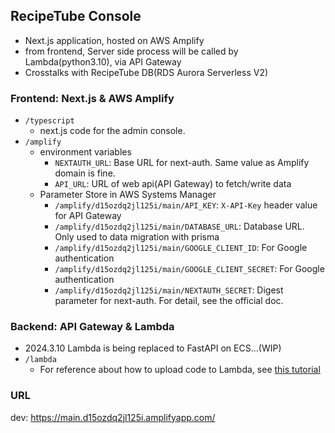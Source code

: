 ## RecipeTube Console
- Next.js application, hosted on AWS Amplify
- from frontend, Server side process will be called by Lambda(python3.10), via API Gateway
- Crosstalks with RecipeTube DB(RDS Aurora Serverless V2)

### Frontend: Next.js & AWS Amplify
- `/typescript`
  - next.js code for the admin console.
- `/amplify`
  - environment variables
    - `NEXTAUTH_URL`: Base URL for next-auth. Same value as Amplify domain is fine.
    - `API_URL`: URL of web api(API Gateway) to fetch/write data
  - Parameter Store in AWS Systems Manager
    - `/amplify/d15ozdq2jl125i/main/API_KEY`: `X-API-Key` header value for API Gateway
    - `/amplify/d15ozdq2jl125i/main/DATABASE_URL`: Database URL. Only used to data migration with prisma
    - `/amplify/d15ozdq2jl125i/main/GOOGLE_CLIENT_ID`: For Google authentication
    - `/amplify/d15ozdq2jl125i/main/GOOGLE_CLIENT_SECRET`: For Google authentication
    - `/amplify/d15ozdq2jl125i/main/NEXTAUTH_SECRET`: Digest parameter for next-auth. For detail, see the official doc.

### Backend: API Gateway & Lambda
- 2024.3.10 Lambda is being replaced to FastAPI on ECS...(WIP)
- `/lambda`
  - For reference about how to upload code to Lambda, see [this tutorial](https://docs.aws.amazon.com/AmazonRDS/latest/UserGuide/rds-lambda-tutorial.html)

### URL
dev: https://main.d15ozdq2jl125i.amplifyapp.com/

